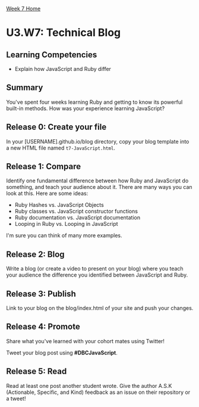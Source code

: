 [Week 7 Home](./)

# U3.W7: Technical Blog

## Learning Competencies
- Explain how JavaScript and Ruby differ

## Summary
You've spent four weeks learning Ruby and getting to know its powerful built-in methods. How was your experience learning JavaScript?

## Release 0: Create your file
In your [USERNAME].github.io/blog directory, copy your blog template into a new HTML file named `t7-JavaScript.html`.

## Release 1: Compare
Identify one fundamental difference between how Ruby and JavaScript do something, and teach your audience about it. There are many ways you can look at this. Here are some ideas:

- Ruby Hashes vs. JavaScript Objects
- Ruby classes vs. JavaScript constructor functions
- Ruby documentation vs. JavaScript documentation
- Looping in Ruby vs. Looping in JavaScript

I'm sure you can think of many more examples.

## Release 2: Blog
Write a blog (or create a video to present on your blog) where you teach your audience the difference you identified between JavaScript and Ruby.

## Release 3: Publish
Link to your blog on the blog/index.html of your site and push your changes.

## Release 4: Promote
Share what you've learned with your cohort mates using Twitter!

Tweet your blog post using **#DBCJavaScript**.

## Release 5: Read
Read at least one post another student wrote. Give the author A.S.K (Actionable, Specific, and Kind) feedback as an issue on their repository or a tweet!
